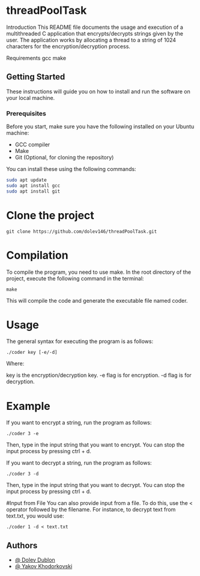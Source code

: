# threadPoolTask

Introduction
This README file documents the usage and execution of a multithreaded C application that encrypts/decrypts strings given by the user. The application works by allocating a thread to a string of 1024 characters for the encryption/decryption process.

Requirements
gcc
make

## Getting Started

These instructions will guide you on how to install and run the software on your local machine. 

### Prerequisites

Before you start, make sure you have the following installed on your Ubuntu machine:

- GCC compiler 
- Make
- Git (Optional, for cloning the repository)

You can install these using the following commands:

```bash
sudo apt update
sudo apt install gcc
sudo apt install git
```

# Clone the project

```
git clone https://github.com/dolev146/threadPoolTask.git
```


# Compilation
To compile the program, you need to use make. In the root directory of the project, execute the following command in the terminal:

```
make
```

This will compile the code and generate the executable file named coder.

# Usage
The general syntax for executing the program is as follows:

```
./coder key [-e/-d]
```

Where:

key is the encryption/decryption key.
-e flag is for encryption.
-d flag is for decryption.

# Example
If you want to encrypt a string, run the program as follows:


```
./coder 3 -e
```


Then, type in the input string that you want to encrypt. You can stop the input process by pressing ctrl + d.

If you want to decrypt a string, run the program as follows:

```
./coder 3 -d
```

Then, type in the input string that you want to decrypt. You can stop the input process by pressing ctrl + d.

#Input from File
You can also provide input from a file. To do this, use the < operator followed by the filename. For instance, to decrypt text from text.txt, you would use:


```
./coder 1 -d < text.txt
```


## Authors

- [@ Dolev Dublon](https://github.com/dolev146)
- [@ Yakov Khodorkovski](https://github.com/yakov103)
















